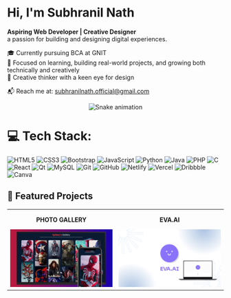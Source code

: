 # Hi, I'm Subhranil Nath
**Aspiring Web Developer | Creative Designer** 
<br>
a passion for building and designing digital experiences.

🎓 Currently pursuing BCA at GNIT  
🎯 Focused on learning, building real-world projects, and growing both technically and creatively  
🎨 Creative thinker with a keen eye for design

📬 Reach me at: subhranilnath.official@gmail.com

<!-- Snake Game Repo View -->

<div align="center">
  <img src="https://profile-readme-generator.com/assets/snake.svg" alt="Snake animation" />
</div>

# 💻 Tech Stack:
![HTML5](https://img.shields.io/badge/html5-%23E34F26.svg?style=for-the-badge&logo=html5&logoColor=white) ![CSS3](https://img.shields.io/badge/css3-%231572B6.svg?style=for-the-badge&logo=css3&logoColor=white) ![Bootstrap](https://img.shields.io/badge/bootstrap-%238511FA.svg?style=for-the-badge&logo=bootstrap&logoColor=white) ![JavaScript](https://img.shields.io/badge/javascript-%23323330.svg?style=for-the-badge&logo=javascript&logoColor=%23F7DF1E) ![Python](https://img.shields.io/badge/python-3670A0?style=for-the-badge&logo=python&logoColor=ffdd54) ![Java](https://img.shields.io/badge/java-%23ED8B00.svg?style=for-the-badge&logo=openjdk&logoColor=white) ![PHP](https://img.shields.io/badge/php-%23777BB4.svg?style=for-the-badge&logo=php&logoColor=white) ![C](https://img.shields.io/badge/c-%2300599C.svg?style=for-the-badge&logo=c&logoColor=white) ![React](https://img.shields.io/badge/react-%2320232a.svg?style=for-the-badge&logo=react&logoColor=%2361DAFB) ![Qt](https://img.shields.io/badge/Qt-%23217346.svg?style=for-the-badge&logo=Qt&logoColor=white) ![MySQL](https://img.shields.io/badge/mysql-4479A1.svg?style=for-the-badge&logo=mysql&logoColor=white) ![Git](https://img.shields.io/badge/git-%23F05033.svg?style=for-the-badge&logo=git&logoColor=white) ![GitHub](https://img.shields.io/badge/github-%23121011.svg?style=for-the-badge&logo=github&logoColor=white) ![Netlify](https://img.shields.io/badge/netlify-%23000000.svg?style=for-the-badge&logo=netlify&logoColor=#00C7B7) ![Vercel](https://img.shields.io/badge/vercel-%23000000.svg?style=for-the-badge&logo=vercel&logoColor=white) ![Dribbble](https://img.shields.io/badge/Dribbble-EA4C89?style=for-the-badge&logo=dribbble&logoColor=white) ![Canva](https://img.shields.io/badge/Canva-%2300C4CC.svg?style=for-the-badge&logo=Canva&logoColor=white)

## 🚀 Featured Projects

<table>
  <tr>
    <td width="50%">
      <p align="center"><b>PHOTO GALLERY</b></p>
      <a href="https://github.com/subhranilnath/PHOTO-GALLERY-REPO">
        <img src="https://github.com/subhranilnath/screenshots/blob/main/ss/Presentation.png" alt="Photo Gallery" width="100%">
      </a>
    </td>
    <td width="50%">
      <p align="center"><b>EVA.AI</b></p>
      <a href="https://github.com/subhranilnath/EVA-DEMO">
        <img src="https://github.com/subhranilnath/screenshots/blob/main/ss/Presentation1.png" alt="Photo Gallery" width="100%">
      </a>
    </td>
  </tr>
</table>

